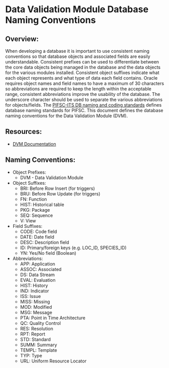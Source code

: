 
# Data Validation Module Database Naming Conventions
## Overview:
When developing a database it is important to use consistent naming conventions so that database objects and associated fields are easily understandable.  Consistent prefixes can be used to differentiate between the core data objects being managed in the database and the data objects for the various modules installed.  Consistent object suffixes indicate what each object represents and what type of data each field contains.  Oracle requires object names and field names to have a maximum of 30 characters so abbreviations are required to keep the length within the acceptable range, consistent abbreviations improve the usability of the database.  The underscore character should be used to separate the various abbreviations for objects/fields.  The [PIFSC-ITS DB naming and coding standards](https://drive.google.com/file/d/1fcKwGN0aYNKAI1y7E7DGkh0FiIPUJase/view?usp=sharing) defines database naming standards for PIFSC.  This document defines the database naming conventions for the Data Validation Module (DVM).
## Resources:
- [DVM Documentation](./Data%20Validation%20Module%20Documentation.md)
## Naming Conventions:
- Object Prefixes:
  - DVM - Data Validation Module
- Object Suffixes:
  - BRI: Before Row Insert (for triggers)
  - BRU: Before Row Update (for triggers)
  - FN: Function
  - HIST: Historical table
  - PKG: Package
  - SEQ: Sequence
  - V: View
- Field Suffixes:
  - CODE: Code field
  - DATE: Date field
  - DESC: Description field
  - ID: Primary/foreign keys (e.g. LOC_ID, SPECIES_ID)
  - YN: Yes/No field (Boolean)
- Abbreviations:
  - APP: Application
  - ASSOC: Associated
  - DS: Data Stream
  - EVAL: Evaluation
  - HIST: History
  - IND: Indicator
  - ISS: Issue
  - MISS: Missing
  - MOD: Modified
  - MSG: Message
  - PTA: Point in Time Architecture
  - QC: Quality Control
  - RES: Resolution
  - RPT: Report
  - STD: Standard
  - SUMM: Summary
  - TEMPL: Template
  - TYP: Type
  - URL: Uniform Resource Locator
